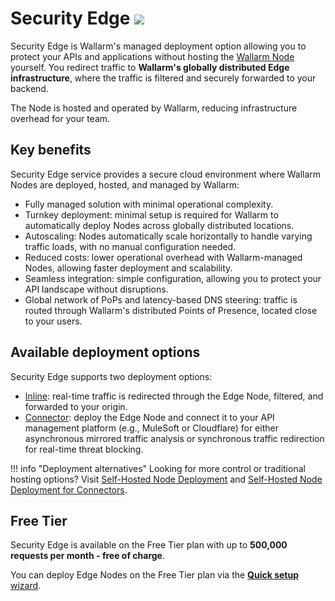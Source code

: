 # Security Edge <a href="../../../about-wallarm/subscription-plans/#security-edge-paid-plan"><img src="../../../images/security-edge-tag.svg" style="border: none;"></a>

Security Edge is Wallarm's managed deployment option allowing you to protect your APIs and applications without hosting the [Wallarm Node](../../about-wallarm/overview.md#filtering-node) yourself. You redirect traffic to **Wallarm's globally distributed Edge infrastructure**, where the traffic is filtered and securely forwarded to your backend.

The Node is hosted and operated by Wallarm, reducing infrastructure overhead for your team.

## Key benefits

Security Edge service provides a secure cloud environment where Wallarm Nodes are deployed, hosted, and managed by Wallarm:

* Fully managed solution with minimal operational complexity.
* Turnkey deployment: minimal setup is required for Wallarm to automatically deploy Nodes across globally distributed locations.
* Autoscaling: Nodes automatically scale horizontally to handle varying traffic loads, with no manual configuration needed.
* Reduced costs: lower operational overhead with Wallarm-managed Nodes, allowing faster deployment and scalability.
* Seamless integration: simple configuration, allowing you to protect your API landscape without disruptions.
* Global network of PoPs and latency-based DNS steering: traffic is routed through Wallarm's distributed Points of Presence, located close to your users.

## Available deployment options

Security Edge supports two deployment options:

* [Inline](inline/overview.md): real-time traffic is redirected through the Edge Node, filtered, and forwarded to your origin.
* [Connector](se-connector.md): deploy the Edge Node and connect it to your API management platform (e.g., MuleSoft or Cloudflare) for either asynchronous mirrored traffic analysis or synchronous traffic redirection for real-time threat blocking.

!!! info "Deployment alternatives"
    Looking for more control or traditional hosting options? Visit [Self-Hosted Node Deployment](../supported-deployment-options.md) and [Self-Hosted Node Deployment for Connectors](../connectors/overview.md).

## Free Tier

Security Edge is available on the Free Tier plan with up to **500,000 requests per month - free of charge**.

You can deploy Edge Nodes on the Free Tier plan via the [**Quick setup** wizard](free-tier.md).  
